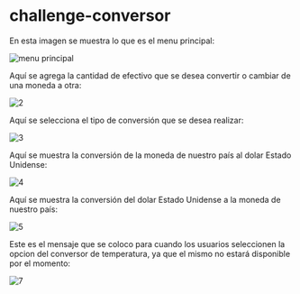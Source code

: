 # challenge-conversor
 En esta imagen se muestra lo que es el menu principal:
 
 
 ![menu principal](https://github.com/blaky01/challenge-conversor/assets/76117977/cc789aa0-c77a-42b2-baba-203e29452023)


 
Aquí se agrega la cantidad de efectivo que se desea convertir o cambiar de una moneda a otra:


![2](https://github.com/blaky01/challenge-conversor/assets/76117977/6c0d3296-e30b-4563-82af-b4147eba2554)



Aquí se selecciona el tipo de conversión que se desea realizar:


![3](https://github.com/blaky01/challenge-conversor/assets/76117977/9cd24324-37d3-4024-bdc8-c9f593b748f8)


Aquí se muestra la conversión de la moneda de nuestro país al dolar Estado Unidense:

![4](https://github.com/blaky01/challenge-conversor/assets/76117977/9e1ab876-95b6-4fa9-aa55-108ff2dd81c6)


Aquí se muestra la conversión del dolar Estado Unidense a la moneda de nuestro país:

![5](https://github.com/blaky01/challenge-conversor/assets/76117977/5ae7be46-7137-43b2-bf0c-9e41fb3e0e00)


Este es el mensaje que se coloco para cuando los usuarios seleccionen la opcion del conversor de temperatura, ya que el mismo no estará 
disponible por el momento:


![7](https://github.com/blaky01/challenge-conversor/assets/76117977/deb31cec-c78c-41fb-bce9-19582f6de2a2)





